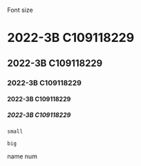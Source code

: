 Font size
# 2022-3B C109118229
## 2022-3B C109118229
### 2022-3B C109118229
#### 2022-3B C109118229
##### 2022-3B C109118229  


`small`
```
big
```

name  num

